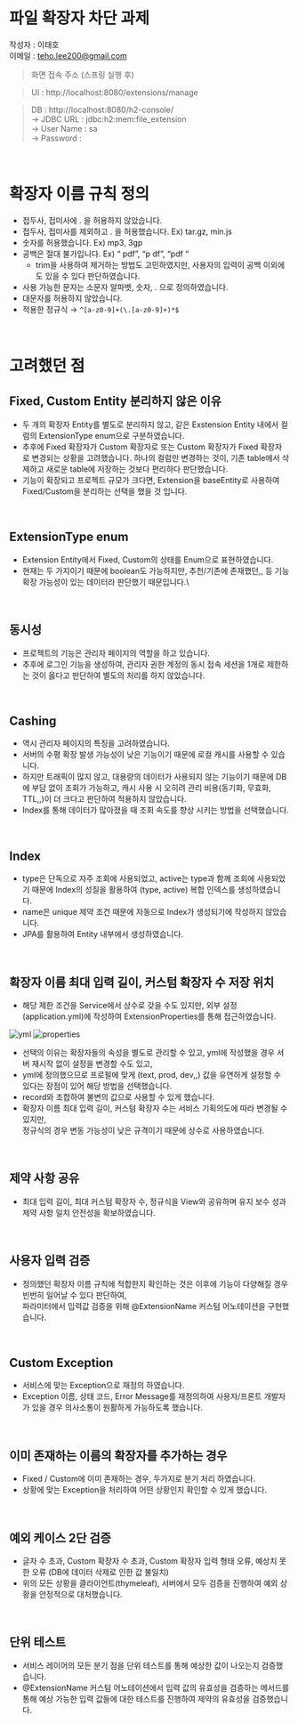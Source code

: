 # 파일 확장자 차단 과제
작성자 : 이태호<br>
이메일 : teho.lee200@gmail.com

> 화면 접속 주소 (스프링 실행 후) 

> UI : http://localhost:8080/extensions/manage

> DB : http://localhost:8080/h2-console/<br>
 → JDBC URL : jdbc:h2:mem:file_extension<br>
 → User Name : sa<br>
 → Password :

<br>

# 확장자 이름 규칙 정의
- 접두사, 접미사에 . 을 허용하지 않았습니다.
- 접두사, 접미사를 제외하고 . 을 허용했습니다. Ex) tar.gz, min.js
- 숫자를 허용했습니다. Ex) mp3, 3gp
- 공백은 절대 불가입니다. Ex) “ pdf”, “p df”, “pdf “
    - trim을 사용하여 제거하는 방법도 고민하였지만,
    사용자의 입력이 공백 이외에도 있을 수 있다 판단하였습니다.
- 사용 가능한 문자는 소문자 알파벳, 숫자, . 으로 정의하였습니다.
- 대문자를 허용하지 않았습니다.
- 적용한 정규식 → `^[a-z0-9]+(\.[a-z0-9]+)*$`

<br>

# 고려했던 점

## Fixed, Custom Entity 분리하지 않은 이유

- 두 개의 확장자 Entity를 별도로 분리하지 않고, 같은 Exstension Entity 내에서
컬럼의 ExtensionType enum으로 구분하였습니다.
- 추후에 Fixed 확장자가 Custom 확장자로 또는 Custom 확장자가 Fixed 확장자 로 변경되는 상황을 고려했습니다. 하나의 컬럼만 변경하는 것이, 기존 table에서 삭제하고 새로운 table에 저장하는 것보다 편리하다 판단했습니다.
- 기능이 확장되고 프로젝트 규모가 크다면, Extension을 baseEntity로 사용하여 Fixed/Custom을 분리하는 선택을 했을 것 입니다.

<br>

## ExtensionType enum

- Extension Entity에서 Fixed, Custom의 상태를 Enum으로 표현하였습니다.
- 현재는 두 가지이기 때문에 boolean도 가능하지만, 추천/기존에 존재했던,, 등 기능 확장 가능성이 있는 데이터라 판단했기 때문입니다.\
  
<br>

## 동시성

- 프로젝트의 기능은 관리자 페이지의 역할을 하고 있습니다.
- 추후에 로그인 기능을 생성하여, 관리자 권한 계정의 동시 접속 세션을 1개로 제한하는 것이 옳다고 판단하여 별도의 처리를 하지 않았습니다.
   
<br>

## Cashing

- 역시 관리자 페이지의 특징을 고려하였습니다.
- 서버의 수평 확장 발생 가능성이 낮은 기능이기 때문에 로컬 캐시를 사용할 수 있습니다.
- 하지만 트래픽이 많지 않고, 대용량의 데이터가 사용되지 않는 기능이기 때문에 DB에 부담 없이 조회가 가능하고, 캐시 사용 시 오히려 관리 비용(동기화, 무효화, TTL,,)이 더 크다고 판단하여 적용하지 않았습니다.
- Index를 통해 데이터가 많아졌을 때 조회 속도를 향상 시키는 방법을 선택했습니다.
   
<br>

## Index

- type은 단독으로 자주 조회에 사용되었고, active는 type과 함께 조회에 사용되었기 때문에 Index의 성질을 활용하여 (type, active) 복합 인덱스를 생성하였습니다.
- name은 unique 제약 조건 때문에 자동으로 Index가 생성되기에 작성하지 않았습니다.
- JPA를 활용하여 Entity 내부에서 생성하였습니다.
  
<br>

## 확장자 이름 최대 입력 길이, 커스텀 확장자 수 저장 위치

- 해당 제한 조건을 Service에서 상수로 갖을 수도 있지만, 외부 설정(application.yml)에 작성하여 ExtensionProperties를 통해 접근하였습니다.

![yml](https://github.com/user-attachments/assets/0ab26e28-9071-4f80-aca7-749373539d54)
![properties](https://github.com/user-attachments/assets/0ba8eb53-5c37-41ca-9ebf-57de123b1f22)

- 선택의 이유는 확장자들의 속성을 별도로 관리할 수 있고, yml에 작성했을 경우 서버 재시작 없이 설정을 변경할 수도 있고,
- yml에 정의했으므로 프로필에 맞게 (text, prod, dev,,) 값을 유연하게 설정할 수 있다는 장점이 있어 해당 방법을 선택했습니다.
- record와 조합하여 불변의 값으로 사용할 수 있게 했습니다.
- 확장자 이름 최대 입력 길이, 커스텀 확장자 수는 서비스 기획의도에 따라 변경될 수 있지만,<br>정규식의 경우 변동 가능성이 낮은 규격이기 때문에 상수로 사용하였습니다.

<br>

## 제약 사항 공유

- 최대 입력 길이, 최대 커스텀 확장자 수, 정규식을 View와 공유하며 유지 보수 성과 제약 사항 일치 안전성을 확보하였습니다.

<br>

## 사용자 입력 검증

- 정의했던 확장자 이름 규칙에 적합한지 확인하는 것은 이후에 기능이 다양해질 경우 빈번히 일어날 수 있다 판단하여,<br>파라미터에서 입력값 검증을 위해 @ExtensionName 커스텀 어노테이션을 구현했습니다.

<br>

## Custom Exception

- 서비스에 맞는 Exception으로 재정의 하였습니다.
- Exception 이름, 상태 코드, Error Message를 재정의하여 사용자/프론트 개발자가 있을 경우 의사소통이 원활하게 가능하도록 했습니다.

<br>

## 이미 존재하는 이름의 확장자를 추가하는 경우

- Fixed / Custom에 이미 존재하는 경우, 두가지로 분기 처리 하였습니다.
- 상황에 맞는 Exception을 처리하여 어떤 상황인지 확인할 수 있게 했습니다.

<br>

## 예외 케이스 2단 검증

- 글자 수 초과, Custom 확장자 수 초과, Custom 확장자 입력 형태 오류, 예상치 못한 오류 (DB에 데이터 삭제로 인한 값 불일치)
- 위의 모든 상황을 클라이언트(thymeleaf), 서버에서 모두 검증을 진행하여 예외 상황을 안정적으로 대처했습니다.

<br>




## 단위 테스트

- 서비스 레이어의 모든 분기 점을 단위 테스트를 통해 예상한 값이 나오는지 검증했습니다.
- @ExtensionName 커스텀 어노테이션에서 입력 값의 유효성을 검증하는 메서드를 통해 예상 가능한 입력 값들에 대한 테스트를 진행하여 제약의 유효성을 검증했습니다.
